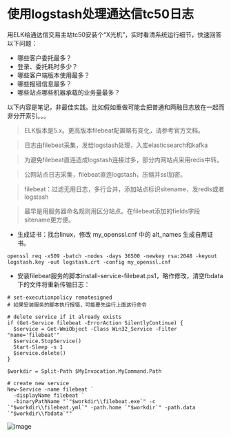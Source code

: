# 使用logstash处理通达信tc50日志

用ELK给通达信交易主站tc50安装个“X光机”，实时看清系统运行细节，快速回答以下问题：
- 哪些客户委托最多？
- 登录、委托耗时多少？
- 哪些客户端版本使用最多？
- 哪些报错信息最多？
- 哪些站点哪些机器承载的业务量最多？


以下内容是笔记，非最佳实践。比如假如重做可能会把普通和两融日志放在一起而非分开索引。。。

> ELK版本是5.x。更高版本filebeat配置略有变化，请参考官方文档。

> 日志由filebeat采集，发给logstash处理，入库elasticsearch和kafka

> 为避免filebeat直连造成logstash连接过多，部分内网站点采用redis中转。

> 公网站点日志采集，filebeat直连logstash，压缩并ssl加密。

> filebeat：过滤无用日志，多行合并，添加站点标识sitename，发redis或者logstash

> 最早是用服务器命名规则用区分站点。在filebeat添加的fields字段sitename更方便。

- 生成证书：找台linux，修改 my_openssl.cnf 中的 alt_names 生成自用证书。
```
openssl req -x509 -batch -nodes -days 36500 -newkey rsa:2048 -keyout logstash.key -out logstash.crt -config my_openssl.cnf
```

- 安装filebeat服务的脚本install-service-filebeat.ps1，略作修改，清空fbdata下的文件将重新传输日志：
```
# set-executionpolicy remotesigned
# 如果安装服务的脚本执行报错，可能要先运行上面这行命令

# delete service if it already exists
if (Get-Service filebeat -ErrorAction SilentlyContinue) {
  $service = Get-WmiObject -Class Win32_Service -Filter "name='filebeat'"
  $service.StopService()
  Start-Sleep -s 1
  $service.delete()
}

$workdir = Split-Path $MyInvocation.MyCommand.Path

# create new service
New-Service -name filebeat `
  -displayName filebeat `
  -binaryPathName "`"$workdir\\filebeat.exe`" -c `"$workdir\\filebeat.yml`" -path.home `"$workdir`" -path.data `"$workdir\\fbdata`""

```


![image](https://user-images.githubusercontent.com/23710675/117530060-ad179780-b00d-11eb-9258-7457eacbd062.png)





